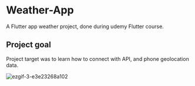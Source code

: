 # Weather-App

A Flutter app weather project, done during udemy Flutter course.

## Project goal

Project target was to learn how to connect with API, and phone geolocation data.

![ezgif-3-e3e23268a102](https://user-images.githubusercontent.com/60883168/113914155-80d5e480-97dd-11eb-9ee1-9354fa5f73e8.gif)

